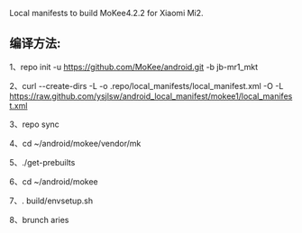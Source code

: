 Local manifests to build MoKee4.2.2 for Xiaomi Mi2.

编译方法:
-------------

1、repo init -u https://github.com/MoKee/android.git -b jb-mr1_mkt

2、curl --create-dirs -L -o .repo/local_manifests/local_manifest.xml -O -L https://raw.github.com/ysjlsw/android_local_manifest/mokee1/local_manifest.xml

3、repo sync

4、cd ~/android/mokee/vendor/mk

5、./get-prebuilts

6、cd ~/android/mokee

7、. build/envsetup.sh

8、brunch aries
